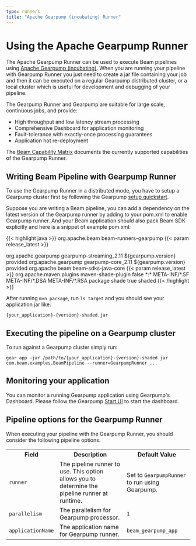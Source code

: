 ```yaml
---
type: runners
title: "Apache Gearpump (incubating) Runner"
---
```

<!--
Licensed under the Apache License, Version 2.0 (the "License");
you may not use this file except in compliance with the License.
You may obtain a copy of the License at

http://www.apache.org/licenses/LICENSE-2.0

Unless required by applicable law or agreed to in writing, software
distributed under the License is distributed on an "AS IS" BASIS,
WITHOUT WARRANTIES OR CONDITIONS OF ANY KIND, either express or implied.
See the License for the specific language governing permissions and
limitations under the License.
-->
# Using the Apache Gearpump Runner

The Apache Gearpump Runner can be used to execute Beam pipelines using [Apache Gearpump (incubating)](https://gearpump.apache.org).
When you are running your pipeline with Gearpump Runner you just need to create a jar file containing your job and then it can be executed on a regular Gearpump distributed cluster, or a local cluster which is useful for development and debugging of your pipeline.

The Gearpump Runner and Gearpump are suitable for large scale, continuous jobs, and provide:

* High throughput and low latency stream processing
* Comprehensive Dashboard for application monitoring
* Fault-tolerance with exactly-once processing guarantees
* Application hot re-deployment

The [Beam Capability Matrix](/documentation/runners/capability-matrix/) documents the currently supported capabilities of the Gearpump Runner.

## Writing Beam Pipeline with Gearpump Runner
To use the Gearpump Runner in a distributed mode, you have to setup a Gearpump cluster first by following the Gearpump [setup quickstart](http://gearpump.apache.org/releases/latest/deployment/deployment-standalone/index.html).

Suppose you are writing a Beam pipeline, you can add a dependency on the latest version of the Gearpump runner by adding to your pom.xml to enable Gearpump runner.
And your Beam application should also pack Beam SDK explicitly and here is a snippet of example pom.xml:

{{< highlight java >}}
<dependencies>
  <dependency>
    <groupId>org.apache.beam</groupId>
    <artifactId>beam-runners-gearpump</artifactId>
    <version>{{< param release_latest >}}</version>
  </dependency>

  <dependency>
    <groupId>org.apache.gearpump</groupId>
    <artifactId>gearpump-streaming_2.11</artifactId>
    <version>${gearpump.version}</version>
    <scope>provided</scope>
  </dependency>

  <dependency>
    <groupId>org.apache.gearpump</groupId>
    <artifactId>gearpump-core_2.11</artifactId>
    <version>${gearpump.version}</version>
    <scope>provided</scope>
  </dependency>

  <dependency>
    <groupId>org.apache.beam</groupId>
    <artifactId>beam-sdks-java-core</artifactId>
    <version>{{< param release_latest >}}</version>
  </dependency>
</dependencies>

<build>
  <plugins>
    <plugin>
      <groupId>org.apache.maven.plugins</groupId>
      <artifactId>maven-shade-plugin</artifactId>
      <configuration>
        <createDependencyReducedPom>false</createDependencyReducedPom>
        <filters>
          <filter>
            <artifact>*:*</artifact>
            <excludes>
              <exclude>META-INF/*.SF</exclude>
              <exclude>META-INF/*.DSA</exclude>
              <exclude>META-INF/*.RSA</exclude>
            </excludes>
          </filter>
        </filters>
      </configuration>
      <executions>
        <execution>
          <phase>package</phase>
          <goals>
            <goal>shade</goal>
          </goals>
          <configuration>
            <shadedArtifactAttached>true</shadedArtifactAttached>
            <shadedClassifierName>shaded</shadedClassifierName>
          </configuration>
        </execution>
      </executions>
    </plugin>
  </plugins>
</build>
{{< /highlight >}}

After running <code>mvn package</code>, run <code>ls target</code> and you should see your application jar like:
```
{your_application}-{version}-shaded.jar
```

## Executing the pipeline on a Gearpump cluster
To run against a Gearpump cluster simply run:
```
gear app -jar /path/to/{your_application}-{version}-shaded.jar com.beam.examples.BeamPipeline --runner=GearpumpRunner ...
```

## Monitoring your application
You can monitor a running Gearpump application using Gearpump's Dashboard. Please follow the Gearpump [Start UI](http://gearpump.apache.org/releases/latest/deployment/deployment-standalone/index.html#start-ui) to start the dashboard.

## Pipeline options for the Gearpump Runner

When executing your pipeline with the Gearpump Runner, you should consider the following pipeline options.

<table class="table table-bordered">
<tr>
  <th>Field</th>
  <th>Description</th>
  <th>Default Value</th>
</tr>
<tr>
  <td><code>runner</code></td>
  <td>The pipeline runner to use. This option allows you to determine the pipeline runner at runtime.</td>
  <td>Set to <code>GearpumpRunner</code> to run using Gearpump.</td>
</tr>
<tr>
  <td><code>parallelism</code></td>
  <td>The parallelism for Gearpump processor.</td>
  <td><code>1</code></td>
</tr>
<tr>
  <td><code>applicationName</code></td>
  <td>The application name for Gearpump runner.</td>
  <td><code>beam_gearpump_app</code></td>
</tr>
</table>
